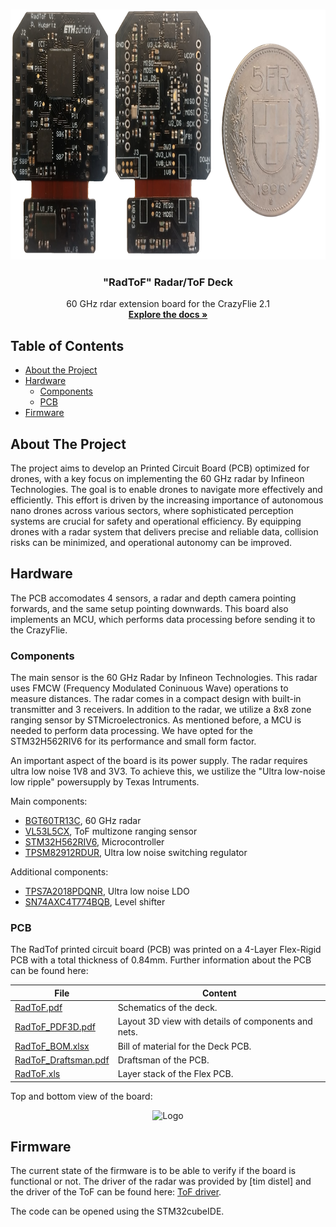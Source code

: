 <!--
*** Template source: https://github.com/othneildrew/Best-README-Template/blob/master/README.md
-->

<!-- PROJECT SHIELDS -->
<!--
*** I'm using markdown "reference style" links for readability.
*** Reference links are enclosed in brackets [ ] instead of parentheses ( ).
*** See the bottom of this document for the declaration of the reference variables
*** for contributors-url, forks-url, etc. This is an optional, concise syntax you may use.
*** https://www.markdownguide.org/basic-syntax/#reference-style-links
-->

<!-- PROJECT LOGO -->
<br />
<p align="center">
  <a>
    <img src="Pictures/RadToF_Main.png" alt="Logo" width="529" height="400">
  </a>

  <h3 align="center">"RadToF" Radar/ToF Deck</h3>

  <p align="center">
    60 GHz rdar extension board for the CrazyFlie 2.1
    <br />
    <a href="https://github.com/PatrickHup/Test"><strong>Explore the docs »</strong></a>
  </p>
</p>

<!-- TABLE OF CONTENTS -->
## Table of Contents

* [About the Project](#about-the-project)
* [Hardware](#hardware)
  * [Components](#hardware)
  * [PCB](#pcb)
* [Firmware](#firmware)

<!-- ABOUT THE PROJECT -->
## About The Project

The project aims to develop an Printed Circuit Board (PCB) optimized for drones, with a key focus on implementing the 60 GHz radar by Infineon Technologies. The goal is to enable drones to navigate more effectively and efficiently. This effort is driven by the increasing importance of autonomous nano drones across various sectors, where sophisticated perception systems are crucial for safety and operational efficiency. By equipping drones with a radar system that delivers precise and reliable data, collision risks can be minimized, and operational autonomy can be improved.

## Hardware

The PCB accomodates 4 sensors, a radar and depth camera pointing forwards, and the same setup pointing downwards. This board also implements an MCU, which performs data processing before sending it to the CrazyFlie. 

### Components
The main sensor is the 60 GHz Radar by Infineon Technologies. This radar uses FMCW (Frequency Modulated Coninuous Wave) operations to measure distances. The radar comes in a compact design with built-in transmitter and 3 receivers. In addition to the radar, we utilize a 8x8 zone ranging sensor by STMicroelectronics. As mentioned before, a MCU is needed to perform data processing. We have opted for the STM32H562RIV6 for its performance and small form factor.

An important aspect of the board is its power supply. The radar requires ultra low noise 1V8 and 3V3. To achieve this, we ustilize the "Ultra low-noise low ripple" powersupply by Texas Intruments.

Main components:

* [BGT60TR13C][BGT60TR13C_url],			  60 GHz radar
* [VL53L5CX][VL53L5CX_url],     		  ToF multizone ranging sensor
* [STM32H562RIV6][STM32H562RIV6_url],		  Microcontroller
* [TPSM82912RDUR][TPSM82912RDUR_url],		  Ultra low noise switching regulator

Additional components:

* [TPS7A2018PDQNR][TPS7A2018PDQNR_url], 	  Ultra low noise LDO
* [SN74AXC4T774BQB][SN74AXC4T774BQB_url],	  Level shifter

### PCB 
The RadTof printed circuit board (PCB) was printed on a 4-Layer Flex-Rigid PCB with a total thickness of 0.84mm. Further information about the PCB can be found here:

File                                  | Content
--------------------------------------|--------
[RadToF.pdf]                          | Schematics of the deck.  
[RadToF_PDF3D.pdf]                    | Layout 3D view with details of components and nets.
[RadToF_BOM.xlsx]		      | Bill of material for the Deck PCB.
[RadToF_Draftsman.pdf]   	      | Draftsman of the PCB.
[RadToF.xls]		              | Layer stack of the Flex PCB.

Top and bottom view of the board:

<p align="center">
	<a>
	    <img src="Pictures/RadToF_realistic.png" alt="Logo" width="726" height="486">
	</a>
</p>

## Firmware

The current state of the firmware is to be able to verify if the board is functional or not. The driver of the radar was provided by [tim distel] and the driver of the ToF can be found here: [ToF driver][ToF_driver_url].

The code can be opened using the STM32cubeIDE.

<!-- MARKDOWN LINKS & IMAGES -->
<!-- https://www.markdownguide.org/basic-syntax/#reference-style-links -->

<!--Subsection Hardware-->
[VL53L5CX_url]:    			https://www.st.com/resource/en/datasheet/vl53l5cx.pdf
[crazyflie_url]:   			https://www.bitcraze.io/products/crazyflie-2-1/
[BGT60TR13C_url]:			https://www.infineon.com/dgdl/Infineon-DS_BGT60TR13C-DataSheet-v02_49-EN.pdf
[STM32H562RIV6_url]:			https://www.st.com/resource/en/datasheet/stm32h562ag.pdf
[TPSM82912RDUR_url]:			https://www.ti.com/lit/ds/symlink/tpsm82913e.pdf
[TPS7A2018PDQNR_url]:			https://www.ti.com/lit/ds/symlink/tps7a20.pdf
[SN74AXC4T774BQB_url]:			https://www.ti.com/lit/ds/symlink/sn74axc4t774.pdf

[ToF_driver_url]: https://www.st.com/en/embedded-software/stsw-img040.html

<!--Subsection PCB-->
[RadToF.pdf]:                          /RadToF/Project_Output/RadToF.pdf
[RadToF_PDF3D.pdf]:                    /RadToF/Project_Output/RadToF_PDF3D.pdf
[RadToF_BOM.xlsx]:                     /RadToF/Project_Output/RadToF_BOM.xlsx
[RadToF_Draftsman.pdf]:                /RadToF/Project_Output/RadToF_Draftsman.pdf
[RadToF.xls]:                          /RadToF/Project_Output/RadToF.xls



[stmcubeIDE_url]:	               https://www.st.com/en/development-tools/stm32cubeide.html
[altium_url]:	                       https://www.altium.com/
